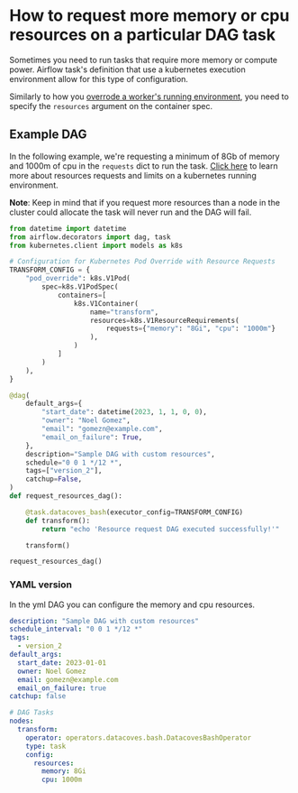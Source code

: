 # How to request more memory or cpu resources on a particular DAG task

Sometimes you need to run tasks that require more memory or compute power. Airflow task's definition that use a kubernetes execution environment allow for this type of configuration.

Similarly to how you [overrode a worker's running environment](/how-tos/airflow/customize-worker-environment.md), you need to specify the `resources` argument on the container spec.

## Example DAG

In the following example, we're requesting a minimum of 8Gb of memory and 1000m of cpu in the `requests` dict to run the task. [Click here](https://pwittrock.github.io/docs/tasks/configure-pod-container/assign-cpu-ram-container/) to learn more about resources requests and limits on a kubernetes running environment.

**Note**: Keep in mind that if you request more resources than a node in the cluster could allocate the task will never run and the DAG will fail.

```python
from datetime import datetime
from airflow.decorators import dag, task
from kubernetes.client import models as k8s

# Configuration for Kubernetes Pod Override with Resource Requests
TRANSFORM_CONFIG = {
    "pod_override": k8s.V1Pod(
        spec=k8s.V1PodSpec(
            containers=[
                k8s.V1Container(
                    name="transform",
                    resources=k8s.V1ResourceRequirements(
                        requests={"memory": "8Gi", "cpu": "1000m"}
                    ),
                )
            ]
        )
    ),
}

@dag(
    default_args={
        "start_date": datetime(2023, 1, 1, 0, 0),
        "owner": "Noel Gomez",
        "email": "gomezn@example.com",
        "email_on_failure": True,
    },
    description="Sample DAG with custom resources",
    schedule="0 0 1 */12 *",
    tags=["version_2"],
    catchup=False,
)
def request_resources_dag():

    @task.datacoves_bash(executor_config=TRANSFORM_CONFIG)
    def transform():
        return "echo 'Resource request DAG executed successfully!'"

    transform()

request_resources_dag()
```

### YAML version
In the yml DAG you can configure the memory and cpu resources.

```yaml
description: "Sample DAG with custom resources"
schedule_interval: "0 0 1 */12 *"
tags:
  - version_2
default_args:
  start_date: 2023-01-01
  owner: Noel Gomez
  email: gomezn@example.com
  email_on_failure: true
catchup: false

# DAG Tasks
nodes:
  transform:
    operator: operators.datacoves.bash.DatacovesBashOperator
    type: task
    config:
      resources:
        memory: 8Gi
        cpu: 1000m
```
